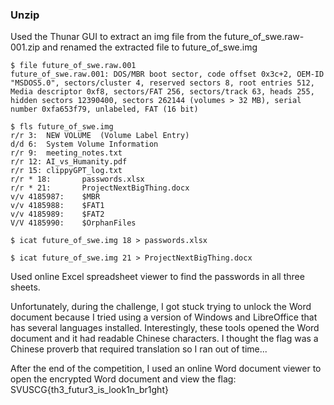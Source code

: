 ### Unzip 

Used the Thunar GUI to extract an img file from the future_of_swe.raw-001.zip and renamed the extracted file to future_of_swe.img

```
$ file future_of_swe.raw.001
future_of_swe.raw.001: DOS/MBR boot sector, code offset 0x3c+2, OEM-ID "MSDOS5.0", sectors/cluster 4, reserved sectors 8, root entries 512, Media descriptor 0xf8, sectors/FAT 256, sectors/track 63, heads 255, hidden sectors 12390400, sectors 262144 (volumes > 32 MB), serial number 0xfa653f79, unlabeled, FAT (16 bit)

$ fls future_of_swe.img               
r/r 3:  NEW VOLUME  (Volume Label Entry)
d/d 6:  System Volume Information
r/r 9:  meeting_notes.txt
r/r 12: AI_vs_Humanity.pdf
r/r 15: clippyGPT_log.txt
r/r * 18:       passwords.xlsx
r/r * 21:       ProjectNextBigThing.docx
v/v 4185987:    $MBR
v/v 4185988:    $FAT1
v/v 4185989:    $FAT2
V/V 4185990:    $OrphanFiles
                                                                                                         
$ icat future_of_swe.img 18 > passwords.xlsx  
                                                                                                            
$ icat future_of_swe.img 21 > ProjectNextBigThing.docx
```                                                                                                            
Used online Excel spreadsheet viewer to find the passwords in all three sheets.

Unfortunately, during the challenge, I got stuck trying to unlock the Word document because I tried using a version of Windows and LibreOffice that has several languages installed.  Interestingly, these tools opened the Word document and it had readable Chinese characters.  I thought the flag was a Chinese proverb that required translation so I ran out of time...

After the end of the competition, I used an online Word document viewer to open the encrypted Word document and view the flag:
SVUSCG{th3_futur3_is_look1n_br1ght}

